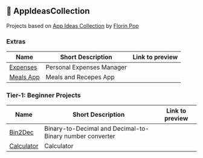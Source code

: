 ## :ledger: AppIdeasCollection
Projects based on [App Ideas Collection](https://github.com/florinpop17/app-ideas) by [Florin Pop](https://github.com/florinpop17)

### Extras

| Name                                | Short Description                                            | Link to preview                  |
| ----------------------------------- | ------------------------------------------------------------ | -------------------------------- |
| [Expenses](./extras/expenses)       |  Personal Expenses Manager                                   |                                  |
| [Meals App](./extras/meals_app)     |  Meals and Recepes App                                       |                                  |


### Tier-1: Beginner Projects

| Name                                | Short Description                                            | Link to preview                  |
| ----------------------------------- | ------------------------------------------------------------ | -------------------------------- |
| [Bin2Dec](./tier1/bin2dec)          |  Binary-to-Decimal and Decimal-to-Binary number converter    |                                  |
| [Calculator](./tier1/calculator)    |  Calculator                                                  |                                  |
